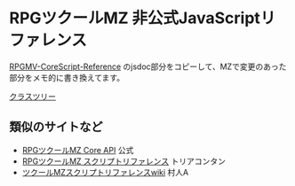 # RPGツクールMZ 非公式JavaScriptリファレンス

[RPGMV-CoreScript-Reference](https://katai5plate.github.io/RPGMV-CoreScript-Reference/) のjsdoc部分をコピーして、MZで変更のあった部分をメモ的に書き換えてます。

[クラスツリー](index.md)


## 類似のサイトなど
* [RPGツクールMZ Core API](https://tkool.jp/mz/rmmz_api/) 公式
* [RPGツクールMZ スクリプトリファレンス](https://docs.google.com/spreadsheets/d/1aqY-xzFqT0vnZE-OkfsMYsP9Ud91vWTrBLU-uDkJ-Ls/edit#gid=270496334) トリアコンタン
* [ツクールMZスクリプトリファレンスwiki](http://www.rpgmaker-script-wiki.xyz/mzscriptwiki.php) 村人A